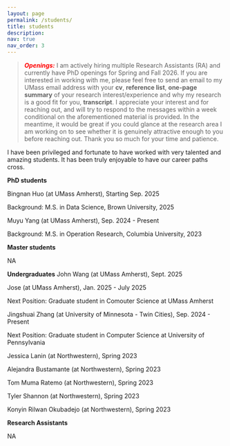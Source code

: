 ```yaml
---
layout: page
permalink: /students/
title: students
description: 
nav: true
nav_order: 3
---
```




> **_<span style='color: red;'>Openings:</span>_** I am actively hiring multiple Research Assistants (RA) and currently have PhD openings for Spring and Fall 2026. If you are interested in working with me, please feel free to send an email to my UMass email address with your **cv**, **reference list**, **one-page summary** of your research interest/experience and why my research is a good fit for you, **transcript**. I appreciate your interest and for reaching out, and will try to respond to the messages within a week conditional on the aforementioned material is provided. In the meantime, it would be great if you could glance at the research area I am working on to see whether it is genuinely attractive enough to you before reaching out. Thank you so much for your time and patience. 

I have been privileged and fortunate to have worked with very talented and amazing students. It has been truly enjoyable to have our career paths cross.

**PhD students**

Bingnan Huo (at UMass Amherst), Starting Sep. 2025 

Background: M.S. in Data Science, Brown University, 2025

Muyu Yang (at UMass Amherst), Sep. 2024 - Present

Background: M.S. in Operation Research, Columbia University, 2023


**Master students** 

NA

**Undergraduates** 
John Wang (at UMass Amherst), Sept. 2025

Jose (at UMass Amherst), Jan. 2025 - July 2025

Next Position: Graduate student in Comouter Science at UMass Amherst 

Jingshuai Zhang (at University of Minnesota - Twin Cities), Sep. 2024 - Present 

Next Position: Graduate student in Computer Science at University of Pennsylvania 

Jessica Lanin (at Northwestern), Spring 2023

Alejandra Bustamante (at Northwestern), Spring 2023

Tom Muma Ratemo (at Northwestern), Spring 2023

Tyler Shannon (at Northwestern), Spring 2023

Konyin Rilwan Okubadejo (at Northwestern), Spring 2023


**Research Assistants** 

NA 


